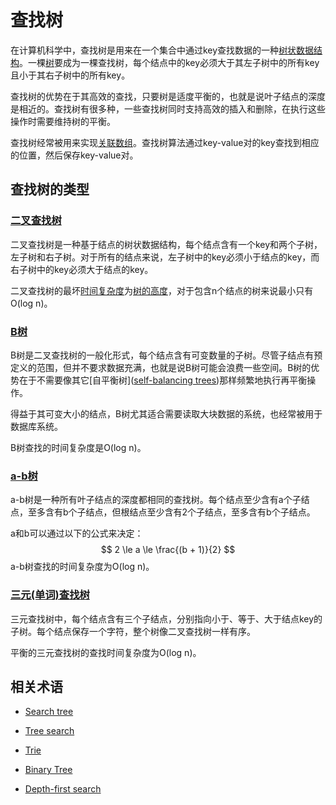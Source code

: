 # 查找树

在计算机科学中，查找树是用来在一个集合中通过key查找数据的一种[树状数据结构](https://en.wikipedia.org/wiki/Tree_data_structure)。一棵[树](https://en.wikipedia.org/wiki/Tree_data_structure)要成为一棵查找树，每个结点中的key必须大于其左子树中的所有key且小于其右子树中的所有key。

查找树的优势在于其高效的查找，只要树是适度平衡的，也就是说叶子结点的深度是相近的。查找树有很多种，一些查找树同时支持高效的插入和删除，在执行这些操作时需要维持树的平衡。

查找树经常被用来实现[关联数组](https://en.wikipedia.org/wiki/Associative_array)。查找树算法通过key-value对的key查找到相应的位置，然后保存key-value对。

## 查找树的类型

### [二叉查找树](https://en.wikipedia.org/wiki/Binary_search_tree)

二叉查找树是一种基于结点的树状数据结构，每个结点含有一个key和两个子树，左子树和右子树。对于所有的结点来说，左子树中的key必须小于结点的key，而右子树中的key必须大于结点的key。

二叉查找树的最坏[时间复杂度](https://en.wikipedia.org/wiki/Time_complexity)为[树的高度](https://en.wikipedia.org/wiki/Tree_(data_structure)#Terminology_used_in_trees)，对于包含n个结点的树来说最小只有O(log n)。

### [B树](https://en.wikipedia.org/wiki/B-tree)

B树是二叉查找树的一般化形式，每个结点含有可变数量的子树。尽管子结点有预定义的范围，但并不要求数据充满，也就是说B树可能会浪费一些空间。B树的优势在于不需要像其它[自平衡树]([self-balancing trees](https://en.wikipedia.org/wiki/Self-balancing_binary_search_tree))那样频繁地执行再平衡操作。

得益于其可变大小的结点，B树尤其适合需要读取大块数据的系统，也经常被用于数据库系统。

B树查找的时间复杂度是O(log n)。

### [a-b树](https://en.wikipedia.org/wiki/(a,b)-tree)

a-b树是一种所有叶子结点的深度都相同的查找树。每个结点至少含有a个子结点，至多含有b个子结点，但根结点至少含有2个子结点，至多含有b个子结点。

a和b可以通过以下的公式来决定：
$$
2 \le a \le \frac{(b + 1)}{2}
$$
a-b树查找的时间复杂度为O(log n)。

### [三元(单词)查找树](https://en.wikipedia.org/wiki/Ternary_search_tree)

三元查找树中，每个结点含有三个子结点，分别指向小于、等于、大于结点key的子树。每个结点保存一个字符，整个树像二叉查找树一样有序。

平衡的三元查找树的查找时间复杂度为O(log n)。



## 相关术语

* [Search tree](https://en.wikipedia.org/wiki/Search_tree)

* [Tree search](https://en.wikipedia.org/wiki/Tree_search)

* [Trie](https://en.wikipedia.org/wiki/Trie)

* [Binary Tree](https://en.wikipedia.org/wiki/Binary_Tree)

* [Depth-first search](https://en.wikipedia.org/wiki/Depth-first_search)


